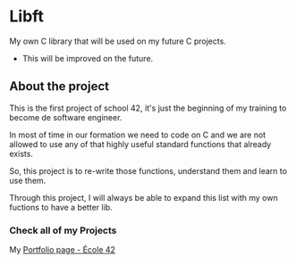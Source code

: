 # Libft

My own C library that will be used on my future C projects.
* This will be improved on the future.


## About the project

This is the first project of school 42, it's just the beginning of my training to become de software engineer.

In most of time in our formation we need to code on C and we are not allowed to use any of that highly useful standard functions that already exists.

So, this project is to re-write those functions, understand them and learn to use them.

Through this project, I will always be able to expand this list with my own fuctions to have a better lib.

### Check all of my Projects
My [Portfolio page - École 42](https://github.com/thaisavelino/Portfiolio_42_SiliconValley_Paris)
